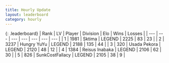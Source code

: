 ```yaml
---
title: Hourly Update
layout: leaderboard
category: hourly
---
```


{: .leaderboard}
| Rank | LV | Player | Division | Elo | Wins | Losses |
| --- | --- | --- | --- | --- | --- | --- |
| <span data-change="0">1</span> | 1981 | <span title="ID: 353063">Sktima</span> | LEGEND | <span data-change="0">2225</span> | <span data-change="0">83</span> | <span data-change="0">23</span> |
| <span data-change="0">2</span> | 3237 | <span title="ID: 164871">Hungry YuYu</span> | LEGEND | <span data-change="0">2188</span> | <span data-change="0">135</span> | <span data-change="0">44</span> |
| <span data-change="2">3</span> | 320 | <span title="ID: 641994">Usada Pekora</span> | LEGEND | <span data-change="9">2120</span> | <span data-change="1">48</span> | <span data-change="0">12</span> |
| <span data-change="2">4</span> | 1384 | <span title="ID: 451068">Reisus Inabaka</span> | LEGEND | <span data-change="0">2106</span> | <span data-change="0">62</span> | <span data-change="0">30</span> |
| <span data-change="2">5</span> | 826 | <span title="ID: 402846">SunkCostFallacy</span> | LEGEND | <span data-change="0">2105</span> | <span data-change="0">38</span> | <span data-change="0">9</span> |